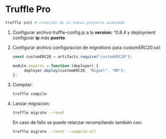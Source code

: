 # Truffle Pro

```bash
truffle init # creacion de un nuevo proyecto avanzado
```

1. Configurar archivo truffle-config.js a la **version:** ^0.8.4 y deployment configurar **ip** más **puerto**
2. Configurar archivo configuracion de _migrations_ para _customERC20.sol_:

   ```JavaScript
   const customERC20 = artifacts.require("customERC20");

   module.exports = function (deployer) {
        deployer.deploy(customERC20, "Miguel", "MR");
   };
   ```

3. Compilar:

   ```bash
   truffle compile
   ```

4. Lanzar migracion:

   ```bash
   truffle migrate --reset
   ```

   En caso de fallo se puede relanzar recompilando también con:

   ```bash
   truffle migrate --reset --compile-all
   ```
